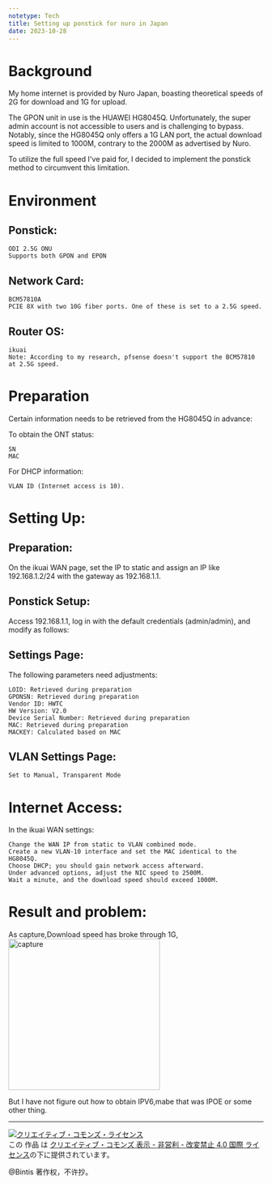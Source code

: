 ```yaml
---
notetype: Tech
title: Setting up ponstick for nuro in Japan
date: 2023-10-28
---
```

# Background

My home internet is provided by Nuro Japan, boasting theoretical speeds of 2G for download and 1G for upload.

The GPON unit in use is the HUAWEI HG8045Q. Unfortunately, the super admin account is not accessible to users and is challenging to bypass. Notably, since the HG8045Q only offers a 1G LAN port, the actual download speed is limited to 1000M, contrary to the 2000M as advertised by Nuro.

To utilize the full speed I've paid for, I decided to implement the ponstick method to circumvent this limitation.
# Environment
## Ponstick:

    ODI 2.5G ONU
    Supports both GPON and EPON

## Network Card:

    BCM57810A
    PCIE 8X with two 10G fiber ports. One of these is set to a 2.5G speed.

## Router OS:

    ikuai
    Note: According to my research, pfsense doesn't support the BCM57810 at 2.5G speed.

# Preparation

Certain information needs to be retrieved from the HG8045Q in advance:

To obtain the ONT status:

    SN
    MAC

For DHCP information:

    VLAN ID (Internet access is 10).

# Setting Up:
## Preparation:

On the ikuai WAN page, set the IP to static and assign an IP like 192.168.1.2/24 with the gateway as 192.168.1.1.
## Ponstick Setup:

Access 192.168.1.1, log in with the default credentials (admin/admin), and modify as follows:
## Settings Page:

The following parameters need adjustments:

    LOID: Retrieved during preparation
    GPONSN: Retrieved during preparation
    Vendor ID: HWTC
    HW Version: V2.0
    Device Serial Number: Retrieved during preparation
    MAC: Retrieved during preparation
    MACKEY: Calculated based on MAC

## VLAN Settings Page:

    Set to Manual, Transparent Mode

# Internet Access:

In the ikuai WAN settings:

    Change the WAN IP from static to VLAN combined mode.
    Create a new VLAN-10 interface and set the MAC identical to the HG8045Q.
    Choose DHCP; you should gain network access afterward.
    Under advanced options, adjust the NIC speed to 2500M.
    Wait a minute, and the download speed should exceed 1000M.


# Result and problem:
As capture,Download speed has broke through 1G,
<img width="299" alt="capture" src="https://github.com/bintis/xirin/assets/57840704/0357012c-26e0-4c88-9423-1bac12e6ebc0">


But I have not figure out how to obtain IPV6,mabe that was IPOE or some other thing.




***

<a rel="license" href="http://creativecommons.org/licenses/by-nc-nd/4.0/"><img alt="クリエイティブ・コモンズ・ライセンス" style="border-width:0" src="https://i.creativecommons.org/l/by-nc-nd/4.0/88x31.png" /></a><br />この 作品 は <a rel="license" href="http://creativecommons.org/licenses/by-nc-nd/4.0/">クリエイティブ・コモンズ 表示 - 非営利 - 改変禁止 4.0 国際 ライセンス</a>の下に提供されています。

@Bintis 著作权，不许抄。
